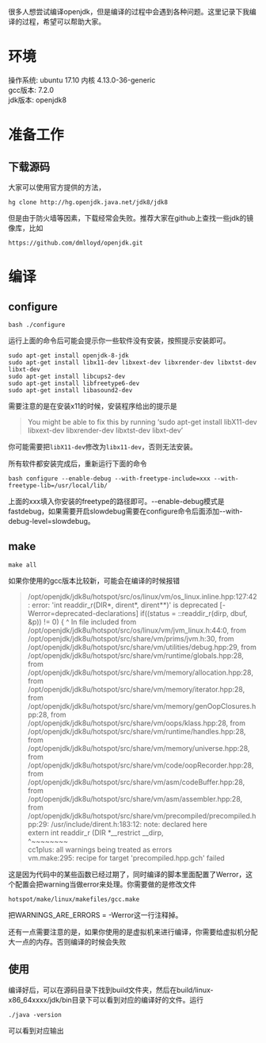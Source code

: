 很多人想尝试编译openjdk，但是编译的过程中会遇到各种问题。这里记录下我编译的过程，希望可以帮助大家。

# 环境
操作系统: ubuntu 17.10 内核 4.13.0-36-generic  
gcc版本: 7.2.0  
jdk版本: openjdk8  

# 准备工作

## 下载源码
大家可以使用官方提供的方法，
```
hg clone http://hg.openjdk.java.net/jdk8/jdk8
```
但是由于防火墙等因素，下载经常会失败。推荐大家在github上查找一些jdk的镜像库，比如
```
https://github.com/dmlloyd/openjdk.git
```

# 编译

## configure
```
bash ./configure
```
运行上面的命令后可能会提示你一些软件没有安装，按照提示安装即可。
```
sudo apt-get install openjdk-8-jdk
sudo apt-get install libx11-dev libxext-dev libxrender-dev libxtst-dev libxt-dev
sudo apt-get install libcups2-dev
sudo apt-get install libfreetype6-dev
sudo apt-get install libasound2-dev
```
需要注意的是在安装x11的时候，安装程序给出的提示是
> You might be able to fix this by running ‘sudo apt-get install libX11-dev libxext-dev libxrender-dev libxtst-dev libxt-dev’

你可能需要把```libX11-dev```修改为```libx11-dev```，否则无法安装。

所有软件都安装完成后，重新运行下面的命令
```
bash configure --enable-debug --with-freetype-include=xxx --with-freetype-lib=/usr/local/lib/ 
```
上面的xxx填入你安装的freetype的路径即可。--enable-debug模式是fastdebug，如果需要开启slowdebug需要在configure命令后面添加--with-debug-level=slowdebug。

## make
```
make all
```

如果你使用的gcc版本比较新，可能会在编译的时候报错
> /opt/openjdk/jdk8u/hotspot/src/os/linux/vm/os_linux.inline.hpp:127:42: error: 'int readdir_r(DIR*, dirent*, dirent**)' is deprecated [-Werror=deprecated-declarations]
   if((status = ::readdir_r(dirp, dbuf, &p)) != 0) {
                                          ^
In file included from /opt/openjdk/jdk8u/hotspot/src/os/linux/vm/jvm_linux.h:44:0,
                 from /opt/openjdk/jdk8u/hotspot/src/share/vm/prims/jvm.h:30,
                 from /opt/openjdk/jdk8u/hotspot/src/share/vm/utilities/debug.hpp:29,
                 from /opt/openjdk/jdk8u/hotspot/src/share/vm/runtime/globals.hpp:28,
                 from /opt/openjdk/jdk8u/hotspot/src/share/vm/memory/allocation.hpp:28,
                 from /opt/openjdk/jdk8u/hotspot/src/share/vm/memory/iterator.hpp:28,
                 from /opt/openjdk/jdk8u/hotspot/src/share/vm/memory/genOopClosures.hpp:28,
                 from /opt/openjdk/jdk8u/hotspot/src/share/vm/oops/klass.hpp:28,
                 from /opt/openjdk/jdk8u/hotspot/src/share/vm/runtime/handles.hpp:28,
                 from /opt/openjdk/jdk8u/hotspot/src/share/vm/memory/universe.hpp:28,
                 from /opt/openjdk/jdk8u/hotspot/src/share/vm/code/oopRecorder.hpp:28,
                 from /opt/openjdk/jdk8u/hotspot/src/share/vm/asm/codeBuffer.hpp:28,
                 from /opt/openjdk/jdk8u/hotspot/src/share/vm/asm/assembler.hpp:28,
                 from /opt/openjdk/jdk8u/hotspot/src/share/vm/precompiled/precompiled.hpp:29:
/usr/include/dirent.h:183:12: note: declared here  
 extern int readdir_r (DIR *__restrict __dirp,  
            ^~~~~~~~~  
cc1plus: all warnings being treated as errors  
vm.make:295: recipe for target 'precompiled.hpp.gch' failed   

这是因为代码中的某些函数已经过期了，同时编译的脚本里面配置了Werror，这个配置会把warning当做error来处理。你需要做的是修改文件
```
hotspot/make/linux/makefiles/gcc.make
```
把WARNINGS_ARE_ERRORS = -Werror这一行注释掉。

还有一点需要注意的是，如果你使用的是虚拟机来进行编译，你需要给虚拟机分配大一点的内存。否则编译的时候会失败

## 使用

编译好后，可以在源码目录下找到build文件夹，然后在build/linux-x86_64xxxx/jdk/bin目录下可以看到对应的编译好的文件。运行
```
./java -version
```
可以看到对应输出
